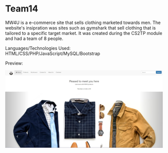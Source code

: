 # Team14

MW4U is a e-commerce site that sells clothing marketed towards men. The website's insipration was sites such as gymshark that sell clothing that is tailored to a specific target market. It was created during the CS2TP module and had a team of 8 people.

Languages/Technologies Used: HTML/CSS/PHP/JavaScript/MySQL/Bootstrap

Preview:

![Screenshot](./SRC/Images/githubPreview.jpg)
